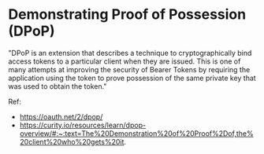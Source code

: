 # Demonstrating Proof of Possession (DPoP)

"DPoP is an extension that describes a technique to cryptographically bind access tokens to a particular client when they are issued. This is one of many attempts at improving the security of Bearer Tokens by requiring the application using the token to prove possession of the same private key that was used to obtain the token."

Ref: 
* https://oauth.net/2/dpop/
* https://curity.io/resources/learn/dpop-overview/#:~:text=The%20Demonstration%20of%20Proof%2Dof,the%20client%20who%20gets%20it.
